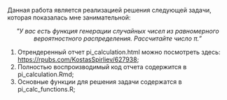 Данная работа является реализацией решения следующей задачи, которая показалась мне занимательной:
<p style="text-align: center;"><i>"У вас есть функция генерации случайных чисел из равномерного вероятностного распределения. Рассчитайте число π.” </i></p>

1. Отрендеренный отчет pi_calculation.html можно посмотреть здесь: https://rpubs.com/KostasSpirliev/627938;
2. Полностью воспроизводимый код отчета содержится в pi_calculation.Rmd;
3. Основные функции для решения задачи содержатся в pi_calc_functions.R;
